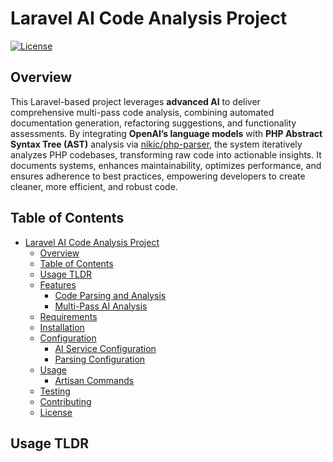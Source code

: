# Laravel AI Code Analysis Project
[![License](https://img.shields.io/badge/License-Apache%202.0-blue.svg)](LICENSE)

## Overview

This Laravel-based project leverages **advanced AI** to deliver comprehensive multi-pass code analysis, combining automated documentation generation, refactoring suggestions, and functionality assessments. By integrating **OpenAI’s language models** with **PHP Abstract Syntax Tree (AST)** analysis via [nikic/php-parser](https://github.com/nikic/PHP-Parser), the system iteratively analyzes PHP codebases, transforming raw code into actionable insights. It documents systems, enhances maintainability, optimizes performance, and ensures adherence to best practices, empowering developers to create cleaner, more efficient, and robust code.

## Table of Contents

- [Laravel AI Code Analysis Project](#laravel-ai-code-analysis-project)
  - [Overview](#overview)
  - [Table of Contents](#table-of-contents)
  - [Usage TLDR](#usage-tldr)
  - [Features](#features)
    - [Code Parsing and Analysis](#code-parsing-and-analysis)
    - [Multi-Pass AI Analysis](#multi-pass-ai-analysis)
  - [Requirements](#requirements)
  - [Installation](#installation)
  - [Configuration](#configuration)
    - [AI Service Configuration](#ai-service-configuration)
    - [Parsing Configuration](#parsing-configuration)
  - [Usage](#usage)
    - [Artisan Commands](#artisan-commands)
  - [Testing](#testing)
  - [Contributing](#contributing)
  - [License](#license)

## Usage TLDR

